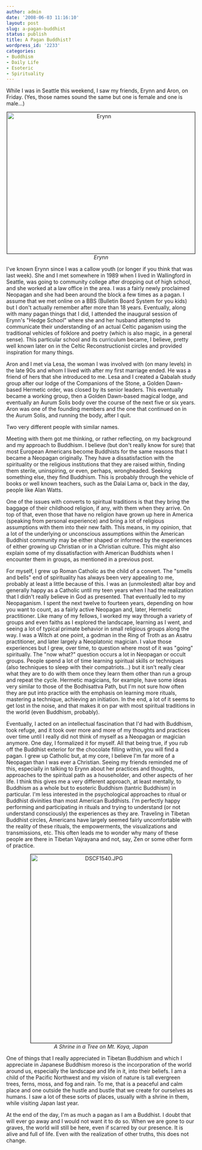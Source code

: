 ```yaml
---
author: admin
date: '2008-06-03 11:16:10'
layout: post
slug: a-pagan-buddhist
status: publish
title: A Pagan Buddhist?
wordpress_id: '2233'
categories:
- Buddhism
- Daily Life
- Esoteric
- Spirituality
---
```

While I was in Seattle this weekend, I saw my friends, Erynn and Aron, on Friday. (Yes, those names sound the same but one is female and one is male...)
<p align="center"><a href="http://www.flickr.com/photos/albill/2544468848/" title="Erynn"><img src="http://farm4.static.flickr.com/3128/2544468848_e6c6ba4cea.jpg" border="1" width="500" height="375" alt="Erynn" /></a><br><em>Erynn</em></p>
I've known Erynn since I was a callow youth (or longer if you think that was last week). She and I met somewhere in 1989 when I lived in Wallingford in Seattle, was going to community college after dropping out of high school, and she worked at a law office in the area. I was a fairly newly proclaimed Neopagan and she had been around the block a few times as a pagan. I assume that we met online on a BBS (Bulletin Board System for you kids) but I don't actually remember after more than 18 years. Eventually, along with many pagan things that I did, I attended the inaugural session of Erynn's "Hedge School" where she and her husband attempted to communicate their understanding of an actual Celtic paganism using the traditional vehicles of folklore and poetry (which is also magic, in a general sense). This particular school and its curriculum became, I believe, pretty well known later on in the Celtic Reconstructionist circles and provided inspiration for many things.

Aron and I met via Lesa, the woman I was involved with (on many levels) in the late 90s and whom I lived with after my first marriage ended. He was a friend of hers that she introduced to me. Lesa and I created a Qabalah study group after our lodge of the Companions of the Stone, a Golden Dawn-based Hermetic order, was closed by its senior leaders. This eventually became a working group, then a Golden Dawn-based magical lodge, and eventually an Aurum Solis body over the course of the next five or six years. Aron was one of the founding members and the one that continued on in the Aurum Solis, and running the body, after I quit.

Two very different people with similar names. 

Meeting with them got me thinking, or rather reflecting, on my background and my approach to Buddhism. I believe (but don't really know for sure) that most European Americans become Buddhists for the same reasons that I became a Neopagan originally. They have a dissatisfaction with the spirituality or the religious institutions that they are raised within, finding them sterile, uninspiring, or even, perhaps, wrongheaded. Seeking something else, they find Buddhism. This is probably through the vehicle of books or well known teachers, such as the Dalai Lama or, back in the day, people like Alan Watts.

One of the issues with converts to spiritual traditions is that they bring the baggage of their childhood religion, if any, with them when they arrive. On top of that, even those that have no religion have grown up here in America (speaking from personal experience) and bring a lot of religious assumptions with them into their new faith. This means, in my opinion, that a lot of the underlying or unconscious assumptions within the American Buddhist community may be either shaped or informed by the experiences of either growing up Christian or in a Christian culture. This might also explain some of my dissatisfaction with American Buddhists when I encounter them in groups, as mentioned in a previous post.

For myself, I grew up Roman Catholic as the child of a convert. The "smells and bells" end of spirituality has always been very appealing to me, probably at least a little because of this. I was an (unmolested) altar boy and generally happy as a Catholic until my teen years when I had the realization that I didn't really believe in God as presented. That eventually led to my Neopaganism. I spent the next twelve to fourteen years, depending on how you want to count, as a fairly active Neopagan and, later, Hermetic practitioner. Like many of my fellows, I worked my way through a variety of groups and even faiths as I explored the landscape, learning as I went, and seeing a lot of typical primate behavior in small religious groups along the way. I was a Witch at one point, a godman in the Ring of Troth as an Asatru practitioner, and later largely a Neoplatonic magician. I value those experiences but I grew, over time, to question where most of it was "going" spiritually. The "now what?" question occurs a lot in Neopagan or occult groups. People spend a lot of time learning spiritual skills or techniques (also techniques to sleep with their compatriots...) but it isn't really clear what they are to do with them once they learn them other than run a group and repeat the cycle. Hermetic magicians, for example, have some ideas very similar to those of the Bodhisattva Path, but I'm not sure how often they are put into practice with the emphasis on learning more rituals, mastering a technique, achieving an initiation. In the end, a lot of it seems to get lost in the noise, and that makes it on par with most spiritual traditions in the world (even Buddhism, probably).

Eventually, I acted on an intellectual fascination that I'd had with Buddhism, took refuge, and it took over more and more of my thoughts and practices over time until I really did not think of myself as a Neopagan or magician anymore. One day, I formalized it for myself. All that being true, if you rub off the Buddhist exterior for the chocolate filling within, you will find a pagan. I grew up Catholic but, at my core, I believe I'm far more of a Neopagan than I was ever a Christian. Seeing my friends reminded me of this, especially in talking to Erynn about her practices and thoughts, approaches to the spiritual path as a householder, and other aspects of her life.  I think this gives me a very different approach, at least mentally, to Buddhism as a whole but to esoteric Buddhism (tantric Buddhism) in particular. I'm less interested in the psychological approaches to ritual or Buddhist divinities than most American Buddhists. I'm perfectly happy performing and participating in rituals and trying to understand (or not understand consciously) the experiences as they are. Traveling in Tibetan Buddhist circles, Americans have largely seemed fairly uncomfortable with the reality of these rituals, the empowerments, the visualizations and transmissions, etc. This often leads me to wonder why many of these people are there in Tibetan Vajrayana and not, say, Zen or some other form of practice.
<p align="center"><a href="http://www.flickr.com/photos/albill/1495243540/" title="DSCF1540.JPG by albill, on Flickr"><img src="http://farm3.static.flickr.com/2397/1495243540_c40822592f.jpg" width="375" border="1" height="500" alt="DSCF1540.JPG" /></a><br><em>A Shrine in a Tree on Mt. Koya, Japan</em></p>
One of things that I really appreciated in Tibetan Buddhism and which I appreciate in Japanese Buddhism moreso is the incorporation of the world around us, especially the landscape and life in it, into their beliefs. I am a child of the Pacific Northwest and my vision of nature is tall evergreen trees, ferns, moss, and fog and rain. To me, that is a peaceful and calm place and one outside the hustle and bustle that we create for ourselves as humans. I saw a lot of these sorts of places, usually with a shrine in them, while visiting Japan last year.

At the end of the day, I'm as much a pagan as I am a Buddhist. I doubt that will ever go away and I would not want it to do so. When we are gone to our graves, the world will still be here, even if scarred by our presence. It is alive and full of life. Even with the realization of other truths, this does not change.
